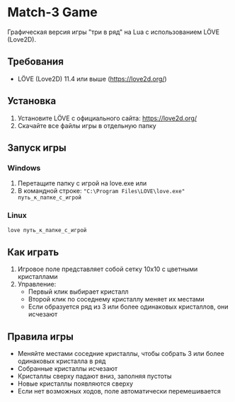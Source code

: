 # Match-3 Game

Графическая версия игры "три в ряд" на Lua с использованием LÖVE (Love2D).

## Требования

- LÖVE (Love2D) 11.4 или выше (https://love2d.org/)

## Установка

1. Установите LÖVE с официального сайта: https://love2d.org/
2. Скачайте все файлы игры в отдельную папку

## Запуск игры

### Windows
1. Перетащите папку с игрой на love.exe
или
2. В командной строке: `"C:\Program Files\LOVE\love.exe" путь_к_папке_с_игрой`

### Linux
```bash
love путь_к_папке_с_игрой
```

## Как играть

1. Игровое поле представляет собой сетку 10x10 с цветными кристаллами
2. Управление:
   - Первый клик выбирает кристалл
   - Второй клик по соседнему кристаллу меняет их местами
   - Если образуется ряд из 3 или более одинаковых кристаллов, они исчезают

## Правила игры

- Меняйте местами соседние кристаллы, чтобы собрать 3 или более одинаковых кристалла в ряд
- Собранные кристаллы исчезают
- Кристаллы сверху падают вниз, заполняя пустоты
- Новые кристаллы появляются сверху
- Если нет возможных ходов, поле автоматически перемешивается 